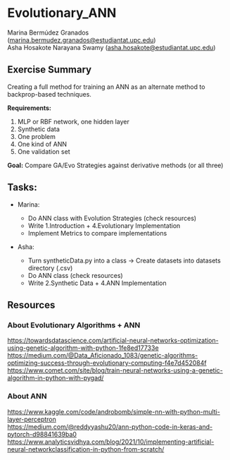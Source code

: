 # Evolutionary_ANN

Marina Bermúdez Granados (marina.bermudez.granados@estudiantat.upc.edu) <br />
Asha Hosakote Narayana Swamy (asha.hosakote@estudiantat.upc.edu)


## Exercise Summary

Creating a full method for training an ANN as an alternate method to backprop-based techniques.

<b>Requirements:</b>
1. MLP or RBF network, one hidden layer
2. Synthetic data
3. One problem
4. One kind of ANN
5. One validation set

<b>Goal:</b> Compare GA/Evo Strategies against derivative methods (or all three)

## Tasks:
* Marina:
  * Do ANN class with Evolution Strategies (check resources)
  * Write 1.Introduction + 4.Evolutionary Implementation
  * Implement Metrics to compare implementations

* Asha:
  * Turn syntheticData.py into a class -> Create datasets into datasets directory (.csv)
  * Do ANN class (check resources)
  * Write 2.Synthetic Data + 4.ANN Implementation

## Resources 

### About Evolutionary Algorithms + ANN
https://towardsdatascience.com/artificial-neural-networks-optimization-using-genetic-algorithm-with-python-1fe8ed17733e <br />
https://medium.com/@Data_Aficionado_1083/genetic-algorithms-optimizing-success-through-evolutionary-computing-f4e7d452084f <br />
https://www.comet.com/site/blog/train-neural-networks-using-a-genetic-algorithm-in-python-with-pygad/

### About ANN
https://www.kaggle.com/code/androbomb/simple-nn-with-python-multi-layer-perceptron <br />
https://medium.com/@reddyyashu20/ann-python-code-in-keras-and-pytorch-d98841639ba0 <br />
https://www.analyticsvidhya.com/blog/2021/10/implementing-artificial-neural-networkclassification-in-python-from-scratch/
